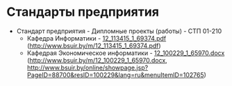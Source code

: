 ﻿# Стандарты предприятия

* Стандарт предприятия - Дипломные проекты (работы) - СТП 01-210
    * Кафедра Информатики - [12_113415_1_69374.pdf](12_113415_1_69374.pdf) (http://www.bsuir.by/m/12_113415_1_69374.pdf)
    * Кафедрая Экономическое информатики - [12_100229_1_65970.docx](12_100229_1_65970.docx) (http://www.bsuir.by/m/12_100229_1_65970.docx, http://www.bsuir.by/online/showpage.jsp?PageID=88700&resID=100229&lang=ru&menuItemID=102765)
